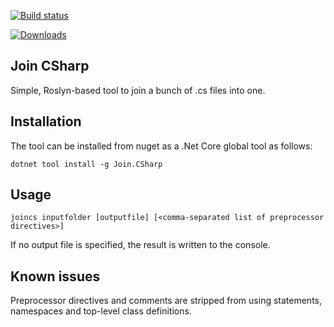 [![Build status](https://ci.appveyor.com/api/projects/status/y085spxvx5bha69q?svg=true)](https://ci.appveyor.com/project/jhgbrt/joincs)

[![Downloads](https://img.shields.io/nuget/dt/Join.CSharp.svg)](https://www.nuget.org/stats/packages/Join.CSharp)

## Join CSharp

Simple, Roslyn-based tool to join a bunch of .cs files into one.

## Installation

The tool can be installed from nuget as a .Net Core global tool as follows:

    dotnet tool install -g Join.CSharp

## Usage

    joincs inputfolder [outputfile] [<comma-separated list of preprocessor directives>]

If no output file is specified, the result is written to the console.

## Known issues

Preprocessor directives and comments are stripped from using statements, namespaces and top-level class definitions.
